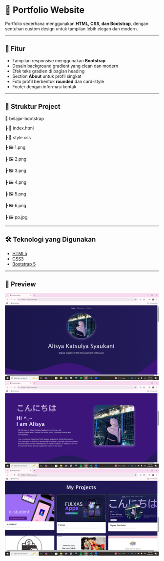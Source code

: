 # 🎨 Portfolio Website

Portfolio sederhana menggunakan **HTML, CSS, dan Bootstrap**, dengan sentuhan custom design untuk tampilan lebih elegan dan modern.

---

## 🚀 Fitur
- Tampilan responsive menggunakan **Bootstrap**  
- Desain background gradient yang clean dan modern  
- Efek teks gradien di bagian heading  
- Section **About** untuk profil singkat  
- Foto profil berbentuk **rounded** dan card-style  
- Footer dengan informasi kontak  

---

## 📂 Struktur Project
📁 belajar-bootstrap

 ┣ 📄 index.html
 
 ┣ 📄 style.css
 
 ┣ 🖼️ 1.png
 
 ┣ 🖼️ 2.png
 
 ┣ 🖼️ 3.png
 
 ┣ 🖼️ 4.png
 
 ┣ 🖼️ 5.png
 
 ┣ 🖼️ 6.png
 
 ┣ 🖼️ pp.jpg

---

## 🛠️ Teknologi yang Digunakan
- [HTML5](https://developer.mozilla.org/en-US/docs/Web/HTML)
- [CSS3](https://developer.mozilla.org/en-US/docs/Web/CSS)
- [Bootstrap 5](https://getbootstrap.com/)

---

## 📸 Preview
![tampilan](ss/1.png)
![tampilan](ss/2.png)
![tampilan](ss/3.png)



